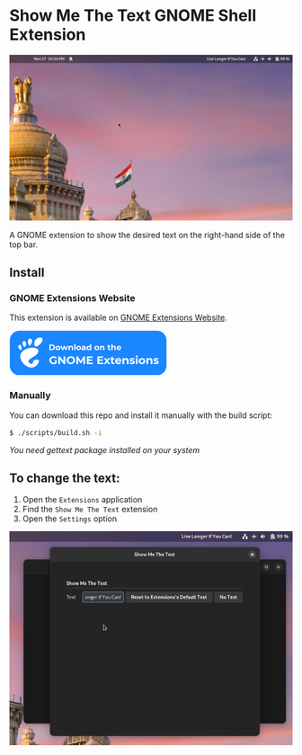 # Show Me The Text GNOME Shell Extension

![Show Me The Text GNOME Shell Extension](resources/intro.png)

A GNOME extension to show the desired text on the right-hand side of the top bar.

## Install

### GNOME Extensions Website

This extension is available on [GNOME Extensions Website](https://extensions.gnome.org/extension/5556/show-me-the-text/).

[![Just Perfection on extensions.gnome.org](resources/ego.svg)](https://extensions.gnome.org/extension/5556/show-me-the-text/)


### Manually
You can download this repo and install it manually with the build script:

```bash
$ ./scripts/build.sh -i
```
*You need gettext package installed on your system*
## To change the text:

1. Open the `Extensions` application
2. Find the `Show Me The Text` extension
3. Open the `Settings` option

![preference menu](resources/preference.png)





